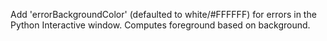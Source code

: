 Add 'errorBackgroundColor' (defaulted to white/#FFFFFF) for errors in the Python Interactive window. Computes foreground based on background.
